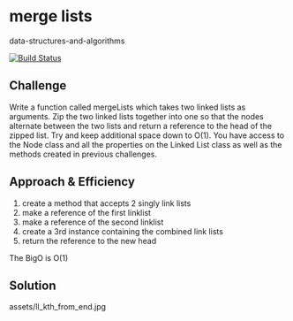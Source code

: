 # merge lists
data-structures-and-algorithms

[![Build Status](https://travis-ci.com/Alwynblake/401n12-data-structures-and-algorithms.svg?branch=master)](https://travis-ci.com/Alwynblake/401n12-data-structures-and-algorithms)

## Challenge
Write a function called mergeLists which takes two linked lists as arguments. Zip the two linked lists together into one so that the nodes alternate between the two lists and return a reference to the head of the zipped list. Try and keep additional space down to O(1). You have access to the Node class and all the properties on the Linked List class as well as the methods created in previous challenges.

## Approach & Efficiency
1. create a method that accepts 2 singly link lists
2. make a reference of the first linklist
3. make a reference of the second linklist
4. create a 3rd instance containing the combined link lists
5. return the reference to the new head

The BigO is O(1)

## Solution
assets/ll_kth_from_end.jpg

